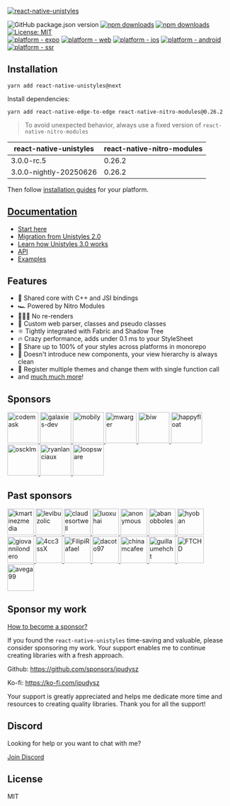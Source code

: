[<img alt="react-native-unistyles" src="assets/banner3.png">](https://unistyl.es/)

![GitHub package.json version](https://img.shields.io/github/package-json/v/jpudysz/react-native-unistyles?style=for-the-badge)
[![npm downloads](https://img.shields.io/npm/dm/react-native-unistyles?style=for-the-badge)](https://www.npmjs.com/package/react-native-unistyles)
[![npm downloads](https://img.shields.io/npm/dt/react-native-unistyles?style=for-the-badge)](https://www.npmjs.com/package/react-native-unistyles)
[![License: MIT](https://img.shields.io/badge/License-MIT-44CD11.svg?style=for-the-badge)](https://opensource.org/licenses/MIT)
<br />
[![platform - expo](https://img.shields.io/badge/Expo-fff?style=for-the-badge&logo=expo&logoColor=black)](https://docs.expo.dev/)
[![platform - web](https://img.shields.io/badge/Web-white?logo=react&logoColor=57BDDA&style=for-the-badge)](https://www.w3.org/)
[![platform - ios](https://img.shields.io/badge/iOS-000?logo=apple&style=for-the-badge)](https://developer.apple.com/ios/)
[![platform - android](https://img.shields.io/badge/Android-44CD11?style=for-the-badge&logo=android&logoColor=white)](https://developer.android.com/)
[![platform - ssr](https://img.shields.io/badge/SSR-black?style=for-the-badge&logo=next.js&logoColor=white)](https://nextjs.org/)


## Installation

```shell
yarn add react-native-unistyles@next
```

Install dependencies:

```shell
yarn add react-native-edge-to-edge react-native-nitro-modules@0.26.2
```

> To avoid unexpected behavior, always use a fixed version of `react-native-nitro-modules`

| react-native-unistyles | react-native-nitro-modules |
|------------------------|----------------------------|
| 3.0.0-rc.5             | 0.26.2                     |
| 3.0.0-nightly-20250626 | 0.26.2                     |

Then follow [installation guides](https://unistyl.es/v3/start/getting-started) for your platform.

## [Documentation](https://unistyl.es/)
- [Start here](https://unistyl.es/v3/start/introduction)
- [Migration from Unistyles 2.0](https://unistyl.es/v3/start/migration-guide)
- [Learn how Unistyles 3.0 works](https://unistyl.es/v3/start/how-unistyles-works)
- [API](https://unistyl.es/v3/references/stylesheet)
- [Examples](https://unistyl.es/v3/examples/examples)

## Features
- 🚀 Shared core with C++ and JSI bindings
- 🏎️ Powered by Nitro Modules
- 🦸🏼‍♂️ No re-renders
- 🦄 Custom web parser, classes and pseudo classes
- ⚛️ Tightly integrated with Fabric and Shadow Tree
- 🔥 Crazy performance, adds under 0.1 ms to your StyleSheet
- 🎳 Share up to 100% of your styles across platforms in monorepo
- 🎯 Doesn't introduce new components, your view hierarchy is always clean
- 🎨 Register multiple themes and change them with single function call
- and [much much more](https://unistyl.es/v3/start/new-features)!

## Sponsors

<a href="https://codemask.com">
    <img src="https://avatars.githubusercontent.com/u/51229884?s=200&v=4" height="70px" width="70px" alt="codemask" />
</a>
<a href="https://galaxies.dev">
     <img src="https://avatars.githubusercontent.com/u/118431096?s=200&v=4" height="70px" width="70px" alt="galaxies-dev" />
</a>
<a href="https://github.com/mobily">
     <img src="https://avatars.githubusercontent.com/u/1467712?v=4" height="70px" width="70px" alt="mobily" />
</a>
<a href="https://github.com/mwarger">
     <img src="https://avatars.githubusercontent.com/u/686823?v=4" height="70px" width="70px" alt="mwarger" />
</a>
<a href="https://github.com/biw">
     <img src="https://avatars.githubusercontent.com/u/6139501?v=4" height="70px" width="70px" alt="biw" />
</a>
<a href="https://github.com/happyfloat">
     <img src="https://avatars.githubusercontent.com/u/186333704?s=200&v=4" height="70px" width="70px" alt="happyfloat" />
</a>
<a href="https://github.com/oscklm">
     <img src="https://avatars.githubusercontent.com/u/22825865?v=4" height="70px" width="70px" alt="oscklm" />
</a>
<a href="https://github.com/ryanlanciaux">
     <img src="https://avatars.githubusercontent.com/u/85041?v=4" height="70px" width="70px" alt="ryanlanciaux" />
</a>
<a href="https://github.com/loopsware">
     <img src="https://avatars.githubusercontent.com/u/161434039?s=200&v=4" height="70px" width="70px" alt="loopsware" />
</a>

## Past sponsors

<a href="https://github.com/kmartinezmedia">
     <img src="https://avatars.githubusercontent.com/u/6308123?s=200&v=4" height="60px" width="60px" alt="kmartinezmedia" />
</a>
<a href="https://github.com/levibuzolic">
     <img src="https://avatars.githubusercontent.com/u/721323?v=4" height="60px" width="60px" alt="levibuzolic" />
</a>
<a href="https://github.com/claudesortwell">
     <img src="https://avatars.githubusercontent.com/u/41422239?v=4" height="60px" width="60px" alt="claudesortwell" />
</a>
<a href="https://github.com/luoxuhai">
     <img src="https://avatars.githubusercontent.com/u/37284154?v=4" height="60px" width="60px" alt="luoxuhai" />
</a>
<a href="https://github.com">
     <img src="https://avatars.githubusercontent.com/u/113348625?v=4" height="60px" width="60px" alt="anonymous" />
</a>
<a href="https://github.com/abanobboles">
     <img src="https://avatars.githubusercontent.com/u/9078953?v=4" height="60px" width="60px" alt="abanobboles" />
</a>
<a href="https://github.com/hyoban">
     <img src="https://avatars.githubusercontent.com/u/38493346?v=4" height="60px" width="60px" alt="hyoban" />
</a>
<a href="https://github.com/giovannilondero">
     <img src="https://avatars.githubusercontent.com/u/10998991?v=4" height="60px" width="60px" alt="giovannilondero" />
</a>
<a href="https://github.com/4cc3ssX">
     <img src="https://avatars.githubusercontent.com/u/57473799?v=4" height="60px" width="60px" alt="4cc3ssX" />
</a>
<a href="https://github.com/FilipiRafael">
     <img src="https://avatars.githubusercontent.com/u/61629642?v=4" height="60px" width="60px" alt="FilipiRafael" />
</a>
<a href="https://github.com/dacoto97">
     <img src="https://avatars.githubusercontent.com/u/16915053?v=4" height="60px" width="60px" alt="dacoto97" />
</a>
<a href="https://github.com/chinamcafee">
     <img src="https://avatars.githubusercontent.com/u/3439961?v=4" height="60px" width="60px" alt="chinamcafee" />
</a>
<a href="https://github.com/guillaumehcht">
     <img src="https://avatars.githubusercontent.com/u/80776475?v=4" height="60px" width="60px" alt="guillaumehcht" />
</a>
<a href="https://github.com/FTCHD">
     <img src="https://avatars.githubusercontent.com/u/144691102?v=4" height="60px" width="60px" alt="FTCHD" />
</a>
<a href="https://github.com/avega99">
     <img src="https://avatars.githubusercontent.com/u/177598670?v=4" height="60px" width="60px" alt="avega99" />
</a>

## Sponsor my work

[How to become a sponsor?](https://unistyl.es/v3/other/for-sponsors)

If you found the `react-native-unistyles` time-saving and valuable, please consider sponsoring my work. Your support enables me to continue creating libraries with a fresh approach.

Github: https://github.com/sponsors/jpudysz

Ko-fi: https://ko-fi.com/jpudysz

Your support is greatly appreciated and helps me dedicate more time and resources to creating quality libraries. Thank you for all the support!


## Discord
Looking for help or you want to chat with me?

[Join Discord](https://discord.gg/akGHf27P4C)


## License

MIT
